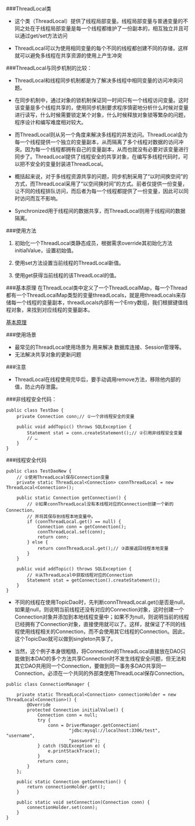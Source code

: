 ###ThreadLocal类
- 这个类（ThreadLocal）提供了线程局部变量。线程局部变量与普通变量的不同之处在于线程局部变量是每一个线程都维护了一份副本的，相互独立并且可以通过get/set方法访问

- ThreadLocal可以为使用相同变量的每个不同的线程都创建不同的存储，这样就可以避免多线程在共享资源的使用上产生冲突

###ThreadLocal与同步机制的比较：
- ThreadLocal和线程同步机制都是为了解决多线程中相同变量的访问冲突问题。

- 在同步机制中，通过对象的锁机制保证同一时间只有一个线程访问变量。这时该变量是多个线程共享的，使用同步机制要求程序慎密地分析什么时候对变量进行读写，什么时候需要锁定某个对象，什么时候释放对象锁等繁杂的问题，程序设计和编写难度相对较大。

- 而ThreadLocal则从另一个角度来解决多线程的并发访问。ThreadLocal会为每一个线程提供一个独立的变量副本，从而隔离了多个线程对数据的访问冲突。因为每一个线程都拥有自己的变量副本，从而也就没有必要对该变量进行同步了。ThreadLocal提供了线程安全的共享对象，在编写多线程代码时，可以把不安全的变量封装进ThreadLocal。

- 概括起来说，对于多线程资源共享的问题，同步机制采用了“以时间换空间”的方式，而ThreadLocal采用了“以空间换时间”的方式。前者仅提供一份变量，让不同的线程排队访问，而后者为每一个线程都提供了一份变量，因此可以同时访问而互不影响。

- Synchronized用于线程间的数据共享，而ThreadLocal则用于线程间的数据隔离。

###使用方法
1. 初始化一个ThreadLocal类静态成员，根据需求override其初始化方法initialValue，设置初始值。
2. 使用set方法设置当前线程的ThreadLocal新值。

3. 使用get获得当前线程的该ThreadLocal的值。

###基本原理
在ThreadLocal类中定义了一个ThreadLocalMap，每一个Thread都有一个ThreadLocalMap类型的变量threadLocals，就是用threadLocals来存储每一个线程的变量副本，threadLocals内部有一个Entry数组，我们根据键值线程对象，来找到对应线程的变量副本。

[基本原理](https://www.cnblogs.com/xujian2014/p/5777849.html)

###使用场景
- 最常见的ThreadLocal使用场景为 用来解决 数据库连接、Session管理等。
- 无法解决共享对象的更新问题

###注意
- ThreadLocal在线程使用完毕后，要手动调用remove方法，移除他内部的值，防止内存泄露。

###非线程安全代码：

```aidl
public class TestDao {  
    private Connection conn;// ①一个非线程安全的变量  
  
    public void addTopic() throws SQLException {  
        Statement stat = conn.createStatement();// ②引用非线程安全变量  
        // …  
    }  
}
```

###线程安全代码

```aidl
public class TestDaoNew {  
    // ①使用ThreadLocal保存Connection变量  
    private static ThreadLocal<Connection> connThreadLocal = new ThreadLocal<Connection>();  
  
    public static Connection getConnection() {  
        // ②如果connThreadLocal没有本线程对应的Connection创建一个新的Connection，  
        // 并将其保存到线程本地变量中。  
        if (connThreadLocal.get() == null) {  
            Connection conn = getConnection();  
            connThreadLocal.set(conn);  
            return conn;  
        } else {  
            return connThreadLocal.get();// ③直接返回线程本地变量  
        }  
    }  
  
    public void addTopic() throws SQLException {  
        // ④从ThreadLocal中获取线程对应的Connection  
        Statement stat = getConnection().createStatement();  
    }  
}
```

- 不同的线程在使用TopicDao时，先判断connThreadLocal.get()是否是null，如果是null，则说明当前线程还没有对应的Connection对象，这时创建一个Connection对象并添加到本地线程变量中；如果不为null，则说明当前的线程已经拥有了Connection对象，直接使用就可以了。这样，就保证了不同的线程使用线程相关的Connection，而不会使用其它线程的Connection。因此，这个TopicDao就可以做到singleton共享了。

- 当然，这个例子本身很粗糙，将Connection的ThreadLocal直接放在DAO只能做到本DAO的多个方法共享Connection时不发生线程安全问题，但无法和其它DAO共用同一个Connection，要做到同一事务多DAO共享同一Connection，必须在一个共同的外部类使用ThreadLocal保存Connection。

```aidl
public class ConnectionManager {  
  
    private static ThreadLocal<Connection> connectionHolder = new ThreadLocal<Connection>() {  
        @Override  
        protected Connection initialValue() {  
            Connection conn = null;  
            try {  
                conn = DriverManager.getConnection(  
                        "jdbc:mysql://localhost:3306/test", "username",  
                        "password");  
            } catch (SQLException e) {  
                e.printStackTrace();  
            }  
            return conn;  
        }  
    };  
  
    public static Connection getConnection() {  
        return connectionHolder.get();  
    }  
  
    public static void setConnection(Connection conn) {  
        connectionHolder.set(conn);  
    }  
}
```

